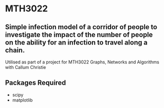 # MTH3022
 
## Simple infection model of a corridor of people to investigate the impact of the number of people on the ability for an infection to travel along a chain.

Utilised as part of a project for MTH3022 Graphs, Networks and Algorithms with Callum Christie

## Packages Required

- scipy
- matplotlib
